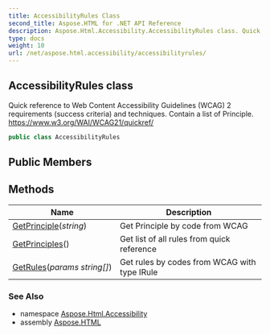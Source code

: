 ```yaml
---
title: AccessibilityRules Class
second_title: Aspose.HTML for .NET API Reference
description: Aspose.Html.Accessibility.AccessibilityRules class. Quick reference to Web Content Accessibility Guidelines WCAG 2 requirements success criteria and techniques. Contain a list of Principle. https//www.w3.org/WAI/WCAG21/quickref/
type: docs
weight: 10
url: /net/aspose.html.accessibility/accessibilityrules/
---
```

## AccessibilityRules class

Quick reference to Web Content Accessibility Guidelines (WCAG) 2 requirements (success criteria) and techniques. Contain a list of Principle. https://www.w3.org/WAI/WCAG21/quickref/

```csharp
public class AccessibilityRules
```

## Public Members
## Methods

| Name | Description |
| --- | --- |
| [GetPrinciple](../../aspose.html.accessibility/accessibilityrules/getprinciple/)(*string*) | Get Principle by code from WCAG |
| [GetPrinciples](../../aspose.html.accessibility/accessibilityrules/getprinciples/)() | Get list of all rules from quick reference |
| [GetRules](../../aspose.html.accessibility/accessibilityrules/getrules/)(*params string[]*) | Get rules by codes from WCAG with type IRule |

### See Also

* namespace [Aspose.Html.Accessibility](../../aspose.html.accessibility/)
* assembly [Aspose.HTML](../../)
